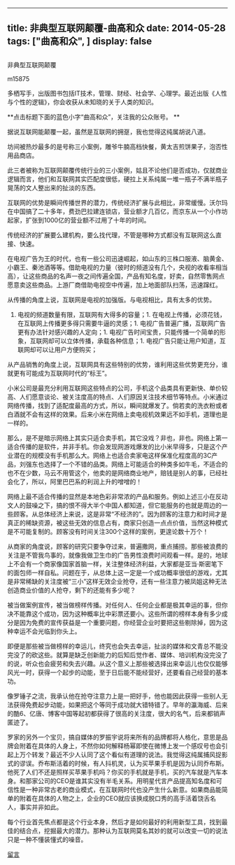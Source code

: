 
---
title:   非典型互联网颠覆-曲高和众
date: 2014-05-28
tags: ["曲高和众", ]
display: false
---


## 



非典型互联网颠覆




m15875




多栖写手，出版图书包括IT技术，管理、财经、社会学、心理学。最近出版《人性与个性的逻辑》，你会收获从未知晓的关于人类的知识。


**点击标题下面的蓝色小字“曲高和众”，关注我的公众账号。 **

 

据说互联网能颠覆一起，虽然是互联网的拥趸，我也觉得这纯属胡说八道。

 

坊间被热炒最多的是号称三小案例，雕爷牛腩高档快餐，黄太吉煎饼果子，泡否性用品商店。

此三者被称为互联网颠覆传统行业的三小案例，姑且不论他们是否成功，仅就商业逻辑而言，他们和互联网其实匹配度很低，硬拉上关系纯属一堆一瓶子不满半瓶子晃荡的文人整出来的扯淡的东西。

 

互联网的优势是瞬间传播世界的潜力，传统经济扩展与此相比，非常缓慢。沃尔玛在中国搞了二十多年，费劲巴拉建连锁店，营业额才几百亿，而京东从一个小作坊起家，扩张到1000亿的营业额不过用了十年的时间。

 

传统经济的扩展要么建机构，要么找代理，不管是哪种方式都没有互联网这么直接、快速。

在电视广告为王的时代，也有一些公司迅速崛起，如山东的三株口服液、脑黄金、小霸王、秦池酒等等。借助电视的力量（彼时的频道没有几个，央视的收看率相当高），让这些商品的名声一夜之间传遍全国，产品有知名度，好卖，自然零售网点愿意卖这些商品。上游厂商借助电视空中传遍，加上地面部队扫荡，迅速蹿红。

 

从传播的角度上说，互联网是电视的加强版。与电视相比，具有太多的优势。
1. 电视的频道数量有限，互联网有大得多的容量；1. 在电视上传播，必须花钱，在互联网上传播更多得只需要牛逼的灵感；1. 电视广告普遍广播，互联网广告更有办法针对感兴趣的人定向；1. 电视广告时间宝贵，只能传播一个简单的形象，互联网却可以立体传播，承载各种信息；1. 电视广告只能让用户知道，互联网却可以让用户方便购买；
 

从产品销售的角度上说，互联网具有这些特别的优势，谁利用这些优势更充分，谁就更有可能成为互联网时代的“标王”。

 

小米公司是最充分利用互联网这些特点的公司，手机这个品类具有更新快、单价较高、人们愿意谈论、被关注度高的特点、人们原因关注技术细节等特点。小米通过网络传播，找到了适配度最高的方式，所以，瞬间就爆发了。倘若卖的洗衣粉或者白酒就不会有这样的效果。后来小米在网络上卖电视机效果远不如手机，道理也是一样的。

 

那么，是不是暗示网络上其实只适合卖手机，其它没戏？非也，非也。网络上第一适合传播的是软件，并非手机。你会发现网游戏爆发的比小米早得多，只是这个产业潜在的规模没有手机那么大。网络上也适合卖家电这样保准化程度高的3C产品，刘强东也选择了一个不错的品类。网络上可能适合的种类多如牛毛，不适合的也不在少数，马云不用管这个，他卖的是网络商业地产，赔钱是别人的事，已经社会化了，所以，阿里巴巴系的利润上升的噌噌的！

 

网络上最不适合传播的显然是本地色彩非常浓的产品和服务。例如上述三小在反动文人的鼓噪之下，搞的恨不得大半个中国人都知道，但它能服务的也就是周边的一些顾客。从总体经济上来说，这是非常“不经济的”。因为顾客的注意力和时间才是真正的稀缺资源，被这些无效的信息占有，商家只创造一点点价值，当然这种模式是不可能复制的。顾客没有时间关注300个这样的案例，更遑论数十万个！

 

从商家的角度说，顾客的研究只要争夺过来，普遍撒网，重点捕捞。那些被浪费的关注是不管我鸟事的，就像我做卫生巾的广告男性浪费时间观看一样。是的，地球上不会有一个商家像国家首脑一样，关注整体经济利益，大家都是亚当·斯密笔下的面包师一样自私。问题在于，从总体上这一定是一个成功概率很低的游戏，尤其是非常稀缺的关注度被“三小”这样无效企业抢夺，还有一些注意力被凤姐这种无法创造商业价值的人抢夺，剩下的还能有多少呢？

 

被当做案例宣传，被当做榜样传播。对任何人、任何企业都是极其幸运的事，但你决不能靠这个成功，因为这种概率比中彩票还要小。这些所谓的榜样本身有多少成分是因为免费的宣传获益是一个重要问题，你经营企业时要把这些剔除掉，因为这种幸运不会光临到你头上。

 

即便是那些被当做榜样的幸运儿，终究也会失去幸运，扯淡的媒体和文青总不能没完没了的砍这些。就算是缺乏创新能力的后知后觉作者、媒体、培训机构没完没了的说，听众也会疲劳和失去兴趣。从这个意义上那些被选择出来幸运儿也仅仅能够风光一时，获得一个起步的动能，至于日后能不能经营好，还要看自己经营的基本功。

 

像罗锤子之流，我承认他在抢夺注意力上是一把好手，他也能因此获得一些别人无法获得免费起步动能，如果把这个等同于成功就大错特错了。早年的瀛海威、后来的酷6、亿唐、博客中国等起初都获得了很高的关注度，很大的名气，后来都销声匿迹了。

 

罗家的另外一个宝贝，搞自媒体的罗振宇说将来所有的品牌都将人格化，意思是品牌会附着在具体的人身上，不然你如何解释杨幂即使在微博上发一个感叹号也会引起上万个转发？最近不少人认同了这个看似有道理的说法。我觉得这纯属捕风捉影式的谬误。乔布斯活着的时候，有人抖机灵，认为买苹果手机是因为认同乔布斯。他死了人们不还是照样买苹果手机吗？你买的手机就是手机，买的汽车就是汽车本身。和那家公司的CEO是谁其实没有半毛关系。用明星代言产品提高知名度和可信性是一种非常古老的商业模式，在互联网时代也没产生什么新意。如果商品能简单的附着在具体的人物之上，企业的CEO就应该换成脱口秀的高手活着饶舌名人，事实并非如此。

 

每个行业首先焦点都是这个行业本身，然后才是如何最好的利用新型工具，找到最佳的结合点，挖掘最大的潜力。那种认为互联网莫名其妙的就可以改变一切的说法只是一种不懂装懂式的噪音。











[留言](javascript:;)


